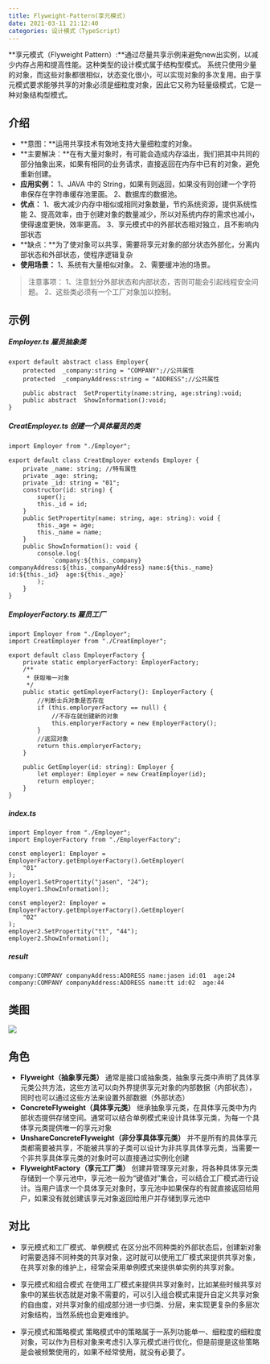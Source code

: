 ```yaml
---
title: Flyweight-Pattern(享元模式)
date: 2021-03-11 21:12:40
categories: 设计模式（TypeScript）
---
```

**享元模式（Flyweight Pattern）:**通过尽量共享示例来避免new出实例，以减少内存占用和提高性能。这种类型的设计模式属于结构型模式。
系统只使用少量的对象，而这些对象都很相似，状态变化很小，可以实现对象的多次复用。由于享元模式要求能够共享的对象必须是细粒度对象，因此它又称为轻量级模式，它是一种对象结构型模式。
## 介绍
- **意图：**运用共享技术有效地支持大量细粒度的对象。
- **主要解决：**在有大量对象时，有可能会造成内存溢出，我们把其中共同的部分抽象出来，如果有相同的业务请求，直接返回在内存中已有的对象，避免重新创建。
- **应用实例：** 
1、JAVA 中的 String，如果有则返回，如果没有则创建一个字符串保存在字符串缓存池里面。
 2、数据库的数据池。
- **优点：**
1、极大减少内存中相似或相同对象数量，节约系统资源，提供系统性能
2、提高效率，由于创建对象的数量减少，所以对系统内存的需求也减小，使得速度更快，效率更高。
3、享元模式中的外部状态相对独立，且不影响内部状态
- **缺点：**为了使对象可以共享，需要将享元对象的部分状态外部化，分离内部状态和外部状态，使程序逻辑复杂
- **使用场景：** 1、系统有大量相似对象。 2、需要缓冲池的场景。
>注意事项： 1、注意划分外部状态和内部状态，否则可能会引起线程安全问题。 2、这些类必须有一个工厂对象加以控制。
## 示例
##### Employer.ts 雇员抽象类
```
export default abstract class Employer{
    protected  _company:string = "COMPANY";//公共属性
    protected  _companyAddress:string = "ADDRESS";//公共属性

    public abstract  SetPropertity(name:string, age:string):void;
    public abstract  ShowInformation():void;
}
```
##### CreatEmployer.ts 创建一个具体雇员的类
```
import Employer from "./Employer";

export default class CreatEmployer extends Employer {
    private _name: string; //特有属性
    private _age: string;
    private _id: string = "01";
    constructor(id: string) {
        super();
        this._id = id;
    }
    public SetPropertity(name: string, age: string): void {
        this._age = age;
        this._name = name;
    }
    public ShowInformation(): void {
        console.log(
            `company:${this._company} companyAddress:${this._companyAddress} name:${this._name} id:${this._id}  age:${this._age}`
        );
    }
}

```
##### EmployerFactory.ts 雇员工厂
```
import Employer from "./Employer";
import CreatEmployer from "./CreatEmployer";

export default class EmployerFactory {
    private static emploryerFactory: EmployerFactory;
    /**
     * 获取唯一对象
     */
    public static getEmployerFactory(): EmployerFactory {
        //判断士兵对象是否存在
        if (this.emploryerFactory == null) {
            //不存在就创建新的对象
            this.emploryerFactory = new EmployerFactory();
        }
        //返回对象
        return this.emploryerFactory;
    }

    public GetEmployer(id: string): Employer {
        let employer: Employer = new CreatEmployer(id);
        return employer;
    }
}

```
##### index.ts 
```
import Employer from "./Employer";
import EmployerFactory from "./EmployerFactory";

const employer1: Employer = EmployerFactory.getEmployerFactory().GetEmployer(
    "01"
);
employer1.SetPropertity("jasen", "24");
employer1.ShowInformation();

const employer2: Employer = EmployerFactory.getEmployerFactory().GetEmployer(
    "02"
);
employer2.SetPropertity("tt", "44");
employer2.ShowInformation();

```
##### result
```
company:COMPANY companyAddress:ADDRESS name:jasen id:01  age:24
company:COMPANY companyAddress:ADDRESS name:tt id:02  age:44
```
## 类图
![](https://upload-images.jianshu.io/upload_images/10024246-1c81c144830027ee.png?imageMogr2/auto-orient/strip%7CimageView2/2/w/1240)

## 角色
- **Flyweight（抽象享元类）**
通常是接口或抽象类，抽象享元类中声明了具体享元类公共方法，这些方法可以向外界提供享元对象的内部数据（内部状态），同时也可以通过这些方法来设置外部数据（外部状态）
- **ConcreteFlyweight（具体享元类）**
继承抽象享元类，在具体享元类中为内部状态提供存储空间。通常可以结合单例模式来设计具体享元类，为每一个具体享元类提供唯一的享元对象
- **UnshareConcreteFlyweight（非分享具体享元类）**
并不是所有的具体享元类都需要被共享，不能被共享的子类可以设计为非共享具体享元类，当需要一个非共享具体享元类的对象时可以直接通过实例化创建
- **FlyweightFactory（享元工厂类）**
创建并管理享元对象，将各种具体享元类存储到一个享元池中，享元池一般为“键值对”集合，可以结合工厂模式进行设计。当用户请求一个具体享元对象时，享元池中如果保存的有就直接返回给用户，如果没有就创建该享元对象返回给用户并存储到享元池中
## 对比
- 享元模式和工厂模式、单例模式
在区分出不同种类的外部状态后，创建新对象时需要选择不同种类的共享对象，这时就可以使用工厂模式来提供共享对象，在共享对象的维护上，经常会采用单例模式来提供单实例的共享对象。

- 享元模式和组合模式
在使用工厂模式来提供共享对象时，比如某些时候共享对象中的某些状态就是对象不需要的，可以引入组合模式来提升自定义共享对象的自由度，对共享对象的组成部分进一步归类、分层，来实现更复杂的多层次对象结构，当然系统也会更难维护。

- 享元模式和策略模式
策略模式中的策略属于一系列功能单一、细粒度的细粒度对象，可以作为目标对象来考虑引入享元模式进行优化，但是前提是这些策略是会被频繁使用的，如果不经常使用，就没有必要了。
